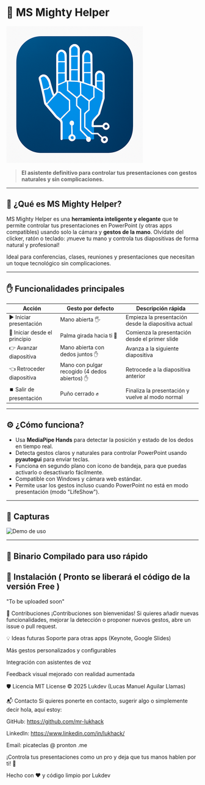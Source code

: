 # 🚀 MS Mighty Helper
 
![MS Mighty Helper Logo](./images/mightyRM.png)

> **El asistente definitivo para controlar tus presentaciones con gestos naturales y sin complicaciones.**

---

## 🎯 ¿Qué es MS Mighty Helper?

MS Mighty Helper es una **herramienta inteligente y elegante** que te permite controlar tus presentaciones en PowerPoint (y otras apps compatibles) usando solo la cámara y **gestos de la mano**. Olvídate del clicker, ratón o teclado: ¡mueve tu mano y controla tus diapositivas de forma natural y profesional!

Ideal para conferencias, clases, reuniones y presentaciones que necesitan un toque tecnológico sin complicaciones.

---

## ✋ Funcionalidades principales

| Acción                      | Gesto por defecto                         | Descripción rápida                              |
|----------------------------|------------------------------------------|------------------------------------------------|
| ▶️ Iniciar presentación     | Mano abierta 🖐️                          | Empieza la presentación desde la diapositiva actual |
| 🔄 Iniciar desde el principio| Palma girada hacia ti 🤚                  | Comienza la presentación desde el primer slide |
| 👉 Avanzar diapositiva       | Mano abierta con dedos juntos ✋          | Avanza a la siguiente diapositiva               |
| 👈 Retroceder diapositiva    | Mano con pulgar recogido (4 dedos abiertos) ✋ | Retrocede a la diapositiva anterior            |
| ⏹️ Salir de presentación     | Puño cerrado ✊                           | Finaliza la presentación y vuelve al modo normal |

---

## ⚙️ ¿Cómo funciona?

- Usa **MediaPipe Hands** para detectar la posición y estado de los dedos en tiempo real.
- Detecta gestos claros y naturales para controlar PowerPoint usando **pyautogui** para enviar teclas.
- Funciona en segundo plano con icono de bandeja, para que puedas activarlo o desactivarlo fácilmente.
- Compatible con Windows y cámara web estándar.
- Permite usar los gestos incluso cuando PowerPoint no está en modo presentación (modo "LifeShow").

---

## 📸 Capturas

![Demo de uso](https://user-images.githubusercontent.com/tu_usuario/aqui-demo.gif)

---
## 🚀 Binario Compilado para uso rápido



## 🚀 Instalación ( Pronto se liberará el código de la versión Free )

"To be uploaded soon"

🤝 Contribuciones
¡Contribuciones son bienvenidas! Si quieres añadir nuevas funcionalidades, mejorar la detección o proponer nuevos gestos, abre un issue o pull request.

💡 Ideas futuras
Soporte para otras apps (Keynote, Google Slides)

Más gestos personalizados y configurables

Integración con asistentes de voz

Feedback visual mejorado con realidad aumentada

🛡 Licencia
MIT License © 2025 Lukdev (Lucas Manuel Aguilar Llamas)

📬 Contacto
Si quieres ponerte en contacto, sugerir algo o simplemente decir hola, aquí estoy:

GitHub: https://github.com/mr-lukhack

LinkedIn: https://www.linkedin.com/in/lukhack/

Email: picateclas @ pronton .me

¡Controla tus presentaciones como un pro y deja que tus manos hablen por ti! 🙌

Hecho con ❤ y código limpio por Lukdev
